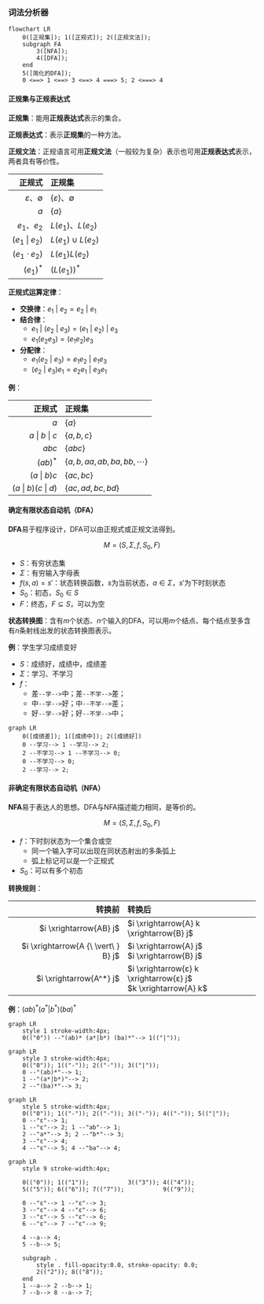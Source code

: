 
### 词法分析器

```mermaid
flowchart LR
    0([正规集]); 1([正规式]); 2([正规文法]);
    subgraph FA
        3([NFA]);
        4([DFA]);
    end
    5([简化的DFA]);
    0 <==> 1 <==> 3 <==> 4 ===> 5; 2 <===> 4
```

#### 正规集与正规表达式

**正规集**：能用**正规表达式**表示的集合。

**正规表达式**：表示**正规集**的一种方法。

**正规文法**：正规语言可用**正规文法**（一般较为复杂）表示也可用**正规表达式**表示，两者具有等价性。

|   正规式    |    正规集    |
| ----------------------: | :----------------- |
|      $ε$、$\emptyset$      | $\{ε\}$、$\emptyset$ |
|           $a$           |      $\{a\}$       |
|      $e_1$、$e_2$       | $L(e_1)$、$L(e_2)$ |
| $(e_1 {\ \vert\ } e_2)$ |  $L(e_1)∪L(e_2)$   |
|    $(e_1 \cdot e_2)$    |   $L(e_1)L(e_2)$   |
|        $(e_1)^*$        |    $(L(e_1))^*$    |

**正规式运算定律**：

- **交换律**：$e_1 {\ |\ } e_2 = e_2 {\ |\ } e_1$
- **结合律**：
  - $e_1 {\ |\ } (e_2 {\ |\ } e_3) = (e_1 {\ |\ } e_2) {\ |\ } e_3$
  - $e_1  (e_2  e_3) = (e_1 e_2) e_3$
- **分配律**：
  - $e_1 (e_2 {\ |\ } e_3) = e_1e_2 {\ |\ } e_1e_3$
  - $(e_2 {\ |\ } e_3) e_1 = e_2e_1 {\ |\ } e_3e_1$

**例**：

|                               正规式 | 正规集                               |
| -----------------------------------: | :----------------------------------- |
|                                  $a$ | $\{ a \}$                            |
|      $a {\ \vert\ } b {\ \vert\ } c$ | $\{ a, b, c \}$                      |
|                                $abc$ | $\{ abc \}$                          |
|                             $(ab)^*$ | $\{ a, b, aa, ab, ba, bb, \cdots \}$ |
|                 $(a {\ \vert\ } b)c$ | $\{ ac, bc \}$                       |
| $(a {\ \vert\ } b)(c {\ \vert\ } d)$ | $\{ ac, ad, bc, bd \}$               |

#### 确定有限状态自动机（DFA）

**DFA**易于程序设计，DFA可以由正规式或正规文法得到。

$$M = (S, Σ, f, S_0, F)$$

- $S$：有穷状态集
- $Σ$：有穷输入字母表
- $f(s,a) = s'$：状态转换函数，$s$为当前状态，$a∈Σ$，$s'$为下时刻状态
- $S_0$：初态，$S_0 ∈ S$
- $F$：终态，$F ⊆ S$，可以为空

**状态转换图**：含有$m$个状态、$n$个输入的DFA，可以用$m$个结点、每个结点至多含有$n$条射线出发的状态转换图表示。

**例**：学生学习成绩变好

- $S$：成绩好，成绩中，成绩差
- $Σ$：学习、不学习
- $f$：
  - 差`--学-->`中；差`--不学-->`差；
  - 中`--学-->`好；中`--不学-->`差；
  - 好`--学-->`好；好`--不学-->`中；

```mermaid
graph LR
    0([成绩差]); 1([成绩中]); 2([成绩好])
    0 --学习--> 1 --学习--> 2;
    2 --不学习--> 1 --不学习--> 0;
    0 --不学习--> 0;
    2 --学习--> 2;
```

#### 非确定有限状态自动机（NFA）

**NFA**易于表达人的思想。DFA与NFA描述能力相同，是等价的。

$$M = (S, Σ, f, S_0, F)$$

- $f$：下时刻状态为一个集合或空
  - 同一个输入字可以出现在同状态射出的多条弧上
  - 弧上标记可以是一个正规式
- $S_0$：可以有多个初态

**转换规则**：

|                              转换前 | 转换后                                                       |
| ----------------------------------: | :----------------------------------------------------------- |
|              $i \xrightarrow{AB} j$ | $i \xrightarrow{A} k \xrightarrow{B} j$                      |
| $i \xrightarrow{A {\ \vert\ } B} j$ | $i \xrightarrow{A} j$<br>$i \xrightarrow{B} j$               |
|             $i \xrightarrow{A^*} j$ | $i \xrightarrow{ε} k \xrightarrow{ε} j$<br>$k \xrightarrow{A} k$ |

**例**：$(ab)^*(a^*|b^*)(ba)^*$

```mermaid
graph LR
    style 1 stroke-width:4px;
    0(("0")) --"(ab)* (a*|b*) (ba)*"--> 1(("|"));
```

```mermaid
graph LR
    style 3 stroke-width:4px;
    0(("0")); 1(("-")); 2(("-")); 3(("|"));
    0 --"(ab)*"--> 1;
    1 --"(a*|b*)"--> 2;
    2 --"(ba)*"--> 3;
```

```mermaid
graph LR
    style 5 stroke-width:4px;
    0(("0")); 1(("-")); 2(("-")); 3(("-")); 4(("-")); 5(("|"));
    0 --"ε"--> 1;
    1 --"ε"--> 2; 1 --"ab"--> 1;
    2 --"a*"--> 3; 2 --"b*"--> 3;
    3 --"ε"--> 4;
    4 --"ε"--> 5; 4 --"ba"--> 4;
```

```mermaid
graph LR
    style 9 stroke-width:4px;

    0(("0")); 1(("1"));           3(("3")); 4(("4"));
    5(("5")); 6(("6")); 7(("7"));           9(("9"));

    0 --"ε"--> 1 --"ε"--> 3;
    3 --"ε"--> 4 --"ε"--> 6;
    3 --"ε"--> 5 --"ε"--> 6;
    6 --"ε"--> 7 --"ε"--> 9;

    4 --a--> 4;
    5 --b--> 5;

    subgraph .
        style . fill-opacity:0.0, stroke-opacity: 0.0;
        2(("2")); 8(("8"));
    end
    1 --a--> 2 --b--> 1;
    7 --b--> 8 --a--> 7;
```
